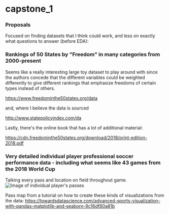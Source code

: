 # capstone_1

### Proposals

Focused on finding datasets that I think could work,  and less on exactly what questions to answer (before EDA):

### **Rankings of 50 States by "Freedom" in many categories from 2000-present**

Seems like a really interesting large toy dataset to play around with since the authors concede that the different variables could be weighted differently to give different rankings that emphasize freedoms of certain types instead of others.

https://www.freedominthe50states.org/data

and, where I believe the data is sourced

http://www.statepolicyindex.com/da

Lastly, there's the online book that has a lot of additional material:

https://cdn.freedominthe50states.org/download/2018/print-edition-2018.pdf

### **Very detailed individual player professional soccer performance data - including what seems like 43 games from the 2018 World Cup**

Talking every pass and location on field throughout game.
![Image of individual player's passes](https://https://miro.medium.com/max/894/1*Uozh-QU8pRby-z2GcfqTtQ.png)

Pass map from a tutorial on how to create these kinds of visualizations from the data:
https://towardsdatascience.com/advanced-sports-visualization-with-pandas-matplotlib-and-seaborn-9c16df80a81b
